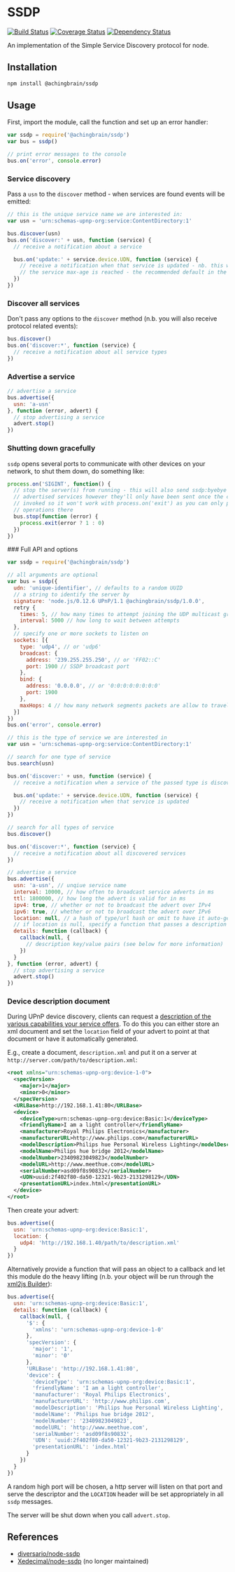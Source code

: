 # SSDP

[![Build Status](https://travis-ci.org/achingbrain/ssdp.svg?branch=master)](https://travis-ci.org/achingbrain/ssdp)
[![Coverage Status](https://img.shields.io/coveralls/achingbrain/node-ssdp.svg)](https://coveralls.io/r/achingbrain/ssdp?branch=master)
[![Dependency Status](https://david-dm.org/achingbrain/node-ssdp.png)](https://david-dm.org/achingbrain/ssdp)

An implementation of the Simple Service Discovery protocol for node.

## Installation

```sh
npm install @achingbrain/ssdp
```

## Usage

First, import the module, call the function and set up an error handler:

```javascript
var ssdp = require('@achingbrain/ssdp')
var bus = ssdp()

// print error messages to the console
bus.on('error', console.error)
```

### Service discovery

Pass a `usn` to the `discover` method - when services are found events will be emitted:

```javascript
// this is the unique service name we are interested in:
var usn = 'urn:schemas-upnp-org:service:ContentDirectory:1'

bus.discover(usn)
bus.on('discover:' + usn, function (service) {
  // receive a notification about a service

  bus.on('update:' + service.device.UDN, function (service) {
    // receive a notification when that service is updated - nb. this will only happen after
    // the service max-age is reached - the recommended default in the spec is 30 minutes
  })
})
```

### Discover all services

Don't pass any options to the `discover` method (n.b. you will also receive protocol related events):

```javascript
bus.discover()
bus.on('discover:*', function (service) {
  // receive a notification about all service types
})
```

### Advertise a service

```javascript
// advertise a service
bus.advertise({
  usn: 'a-usn'
}, function (error, advert) {
  // stop advertising a service
  advert.stop()
})
```

### Shutting down gracefully

`ssdp` opens several ports to communicate with other devices on your network, to shut them down, do something like:

```javascript
process.on('SIGINT', function() {
  // stop the server(s) from running - this will also send ssdp:byebye messages for all
  // advertised services however they'll only have been sent once the callback is
  // invoked so it won't work with process.on('exit') as you can only perform synchronous
  // operations there
  bus.stop(function (error) {
    process.exit(error ? 1 : 0)
  })
})
```

### Full API and options

```javascript
var ssdp = require('@achingbrain/ssdp')

// all arguments are optional
var bus = ssdp({
  udn: 'unique-identifier', // defaults to a random UUID
  // a string to identify the server by
  signature: 'node.js/0.12.6 UPnP/1.1 @achingbrain/ssdp/1.0.0',
  retry {
    times: 5, // how many times to attempt joining the UDP multicast group
    interval: 5000 // how long to wait between attempts
  },
  // specify one or more sockets to listen on
  sockets: [{
    type: 'udp4', // or 'udp6'
    broadcast: {
      address: '239.255.255.250', // or 'FF02::C'
      port: 1900 // SSDP broadcast port
    },
    bind: {
      address: '0.0.0.0', // or '0:0:0:0:0:0:0:0'
      port: 1900
    },
    maxHops: 4 // how many network segments packets are allow to travel through (UDP TTL)
  }]
})
bus.on('error', console.error)

// this is the type of service we are interested in
var usn = 'urn:schemas-upnp-org:service:ContentDirectory:1'

// search for one type of service
bus.search(usn)

bus.on('discover:' + usn, function (service) {
  // receive a notification when a service of the passed type is discovered

  bus.on('update:' + service.device.UDN, function (service) {
    // receive a notification when that service is updated
  })
})

// search for all types of service
bus.discover()

bus.on('discover:*', function (service) {
  // receive a notification about all discovered services
})

// advertise a service
bus.advertise({
  usn: 'a-usn', // unqiue service name
  interval: 10000, // how often to broadcast service adverts in ms
  ttl: 1800000, // how long the advert is valid for in ms
  ipv4: true, // whether or not to broadcast the advert over IPv4
  ipv6: true, // whether or not to broadcast the advert over IPv6
  location: null, // a hash of type/url hash or omit to have it auto-generated
  // if location is null, specify a function that passes a description object to the callback
  details: function (callback) {
    callback(null, {
      // description key/value pairs (see below for more information)
    })
  }
}, function (error, advert) {
  // stop advertising a service
  advert.stop()
})
```

### Device description document

During UPnP device discovery, clients can request a [description of the various capabilities your service offers](http://jan.newmarch.name/internetdevices/upnp/upnp-devices.html).
To do this you can either store an xml document and set the `location` field of your advert to point at that document
or have it automatically generated.

E.g., create a document, `description.xml` and put it on a server at `http://server.com/path/to/description.xml`:

```xml
<root xmlns="urn:schemas-upnp-org:device-1-0">
  <specVersion>
    <major>1</major>
    <minor>0</minor>
  </specVersion>
  <URLBase>http://192.168.1.41:80</URLBase>
  <device>
    <deviceType>urn:schemas-upnp-org:device:Basic:1</deviceType>
    <friendlyName>I am a light controller</friendlyName>
    <manufacturer>Royal Philips Electronics</manufacturer>
    <manufacturerURL>http://www.philips.com</manufacturerURL>
    <modelDescription>Philips hue Personal Wireless Lighting</modelDescription>
    <modelName>Philips hue bridge 2012</modelName>
    <modelNumber>23409823049823</modelNumber>
    <modelURL>http://www.meethue.com</modelURL>
    <serialNumber>asd09f8s90832</serialNumber>
    <UDN>uuid:2f402f80-da50-12321-9b23-2131298129</UDN>
    <presentationURL>index.html</presentationURL>
  </device>
</root>
```

Then create your advert:

```javascript
bus.advertise({
  usn: 'urn:schemas-upnp-org:device:Basic:1',
  location: {
    udp4: 'http://192.168.1.40/path/to/description.xml'
  }
})
```

Alternatively provide a function that will pass an object to a callback and let this module do the heavy lifting (n.b.
your object will be run through the [xml2js Builder](https://libraries.io/npm/xml2js#user-content-xml-builder-usage)):

```javascript
bus.advertise({
  usn: 'urn:schemas-upnp-org:device:Basic:1',
  details: function (callback) {
    callback(null, {
      '$': {
        'xmlns': 'urn:schemas-upnp-org:device-1-0'
      },
      'specVersion': {
        'major': '1',
        'minor': '0'
      },
      'URLBase': 'http://192.168.1.41:80',
      'device': {
        'deviceType': 'urn:schemas-upnp-org:device:Basic:1',
        'friendlyName': 'I am a light controller',
        'manufacturer': 'Royal Philips Electronics',
        'manufacturerURL': 'http://www.philips.com',
        'modelDescription': 'Philips hue Personal Wireless Lighting',
        'modelName': 'Philips hue bridge 2012',
        'modelNumber': '23409823049823',
        'modelURL': 'http://www.meethue.com',
        'serialNumber': 'asd09f8s90832',
        'UDN': 'uuid:2f402f80-da50-12321-9b23-2131298129',
        'presentationURL': 'index.html'
      }
    })
  }
})
```

A random high port will be chosen, a http server will listen on that port and serve the descriptor and the `LOCATION`
header will be set appropriately in all `ssdp` messages.

The server will be shut down when you call `advert.stop`.

## References

 * [diversario/node-ssdp](https://github.com/diversario/node-ssdp)
 * [Xedecimal/node-ssdp](https://www.npmjs.com/package/ssdp) (no longer maintained)
